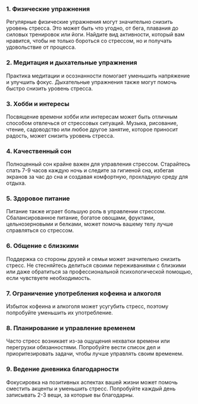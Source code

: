 ### 1. Физические упражнения

Регулярные физические упражнения могут значительно снизить уровень стресса. Это может быть что угодно, от бега, плавания до силовых тренировок или йоги. Найдите вид активности, который вам нравится, чтобы не только бороться со стрессом, но и получать удовольствие от процесса.

### 2. Медитация и дыхательные упражнения

Практика медитации и осознанности помогает уменьшить напряжение и улучшить фокус. Дыхательные упражнения также могут помочь быстро снизить уровень стресса.

### 3. Хобби и интересы

Посвящение времени хобби или интересам может быть отличным способом отвлечься от стрессовых ситуаций. Музыка, рисование, чтение, садоводство или любое другое занятие, которое приносит радость, может снизить уровень стресса.

### 4. Качественный сон

Полноценный сон крайне важен для управления стрессом. Старайтесь спать 7-9 часов каждую ночь и следите за гигиеной сна, избегая экранов за час до сна и создавая комфортную, прохладную среду для отдыха.

### 5. Здоровое питание

Питание также играет большую роль в управлении стрессом. Сбалансированное питание, богатое овощами, фруктами, цельнозерновыми и белками, может помочь вашему телу лучше справляться со стрессом.

### 6. Общение с близкими

Поддержка со стороны друзей и семьи может значительно снизить стресс. Не стесняйтесь делиться своими переживаниями с близкими или даже обратиться за профессиональной психологической помощью, если чувствуете необходимость.

### 7. Ограничение употребления кофеина и алкоголя

Избыток кофеина и алкоголя может усугубить стресс, поэтому попробуйте уменьшить их употребление.

### 8. Планирование и управление временем

Часто стресс возникает из-за ощущения нехватки времени или перегрузки обязанностями. Попробуйте вести список дел и приоритезировать задачи, чтобы лучше управлять своим временем.

### 9. Ведение дневника благодарности

Фокусировка на позитивных аспектах вашей жизни может помочь сместить акценты и уменьшить стресс. Попробуйте каждый день записывать 2-3 вещи, за которые вы благодарны.